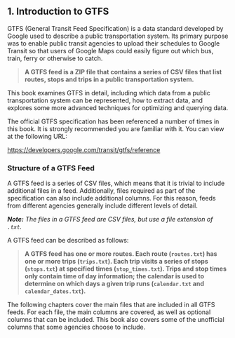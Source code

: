 ## 1. Introduction to GTFS

GTFS (General Transit Feed Specification) is a data standard developed
by Google used to describe a public transportation system. Its primary
purpose was to enable public transit agencies to upload their schedules
to Google Transit so that users of Google Maps could easily figure out
which bus, train, ferry or otherwise to catch.

> **A GTFS feed is a ZIP file that contains a series of CSV files that
list routes, stops and trips in a public transportation system.**

This book examines GTFS in detail, including which data from a public
transportation system can be represented, how to extract data, and
explores some more advanced techniques for optimizing and querying data.

The official GTFS specification has been referenced a number of times in
this book. It is strongly recommended you are familiar with it. You can
view at the following URL:

<https://developers.google.com/transit/gtfs/reference>

### Structure of a GTFS Feed

A GTFS feed is a series of CSV files, which means that it is trivial to
include additional files in a feed. Additionally, files required as part
of the specification can also include additional columns. For this
reason, feeds from different agencies generally include different levels
of detail.

***Note:** The files in a GTFS feed are CSV files, but use a file
extension of `.txt`.*

A GTFS feed can be described as follows:

> **A GTFS feed has one or more routes. Each route (`routes.txt`) has one or
more trips (`trips.txt`). Each trip visits a series of stops (`stops.txt`)
at specified times (`stop_times.txt`). Trips and stop times only contain
time of day information; the calendar is used to determine on which days
a given trip runs (`calendar.txt` and `calendar_dates.txt`).**

The following chapters cover the main files that are included in all
GTFS feeds. For each file, the main columns are covered, as well as
optional columns that can be included. This book also covers some of the
unofficial columns that some agencies choose to include.

